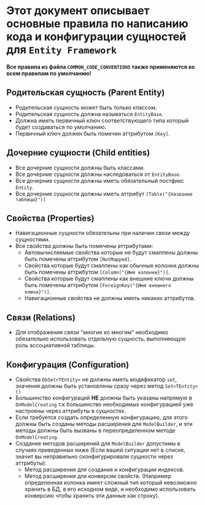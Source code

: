 # Этот документ описывает основные правила по написанию кода и конфигурации сущностей для `Entity Framework`

**Все правила из файла `COMMON_CODE_CONVENTIONS` также применяются ко всем правилам по умолчанию!**

## Родительская сущность (Parent Entity)
- Родительская сущность может быть только классом.
- Родительская сущность должна называться `EntityBase`.
- Должна иметь первичный ключ соответствующего типа который будет создаваться по умолчанию.
- Первичный ключ должен быть помечен аттрибутом `[Key]`.

## Дочерние сущности (Child entities)
- Все дочерние сущности должны быть классами.
- Все дочерние сущности должны наследоваться от `EntityBase`.
- Все дочерние сущности должны иметь обязательный постфикс `Entity`.
- Все дочерние сущности должны иметь аттрибут `[Table("{Название таблицы}")]`

## Свойства (Properties)
- Навигационные сущности обязательны при наличии связи между сущностями.
- Все свойства должны быть помечены аттрибутами:
    - Автовычисляемые свойства которые не будут смаппены должны быть помечены аттрибутом `[NotMapped]`.
    - Свойства которые будут смаппены как обычные колонки должны быть помечены аттрибутом `[Column("{Имя колонки}")]`.
    - Свойства которые будут смаппены как внешние ключи должны быть помечены аттрибутом `[ForeignKey("{Имя внешнего ключа}")]`.
    - Навигационные свойства не должны иметь никаких аттрибутов.
 
## Связи (Relations)
- Для отображения связи "многие ко многим" необходимо обязательно использовать отдельную сущность, выполняющую роль ассоциативной таблицы.
 
## Конфигурация (Configuration)
- Свойства `DbSet<TEntity>` не должны иметь модификатор `set`, значения должны быть установлены сразу через метод `Set<TEntity>()`
- Большинство конфигураций **НЕ** должны быть указаны напрямую в `OnModelCreating` т.к большинство необходимых конфигурацией уже настроены через аттрибуты в сущностях.
- Если требуется создать определенную конфигурацию, для этого должны быть созданы методы расширения для `ModelBuilder`, и эти методы должны быть вызваны в переопределенном методе `OnModelCreating`.
- Создание методов расширений для `ModelBuilder` допустимы в случаях приведенных ниже (Если вашей ситуации нет в списке, значит вы неправильно сконфигурировали сущности через аттрибуты):
    - Метод расширения для создания и конфигурации индексов.
    - Метод расширения для конверсии свойств. (Например определенная колонка имеет сложный тип который невозможно хранить в БД, в его исходном виде, и необходимо использовать конверсию чтобы хранить эти данные как строку).
